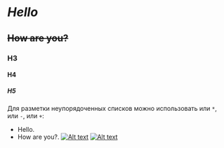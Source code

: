 # **_Hello_**
## ~~How are you?~~
### H3
#### H4
##### H5
Для разметки неупорядоченных списков можно использовать или `*`, или `-`, или `+`:
- Hello.
- How are you?.
[![Alt text](//placehold.it/150x100)](pp.userapi.com/c636028/v636028304/a226/FUB6pXcx9PU.jpg)
[![Alt text](//pp.userapi.com/150x100)](pp.userapi.com/c636028/v636028304/a226/FUB6pXcx9PU)
